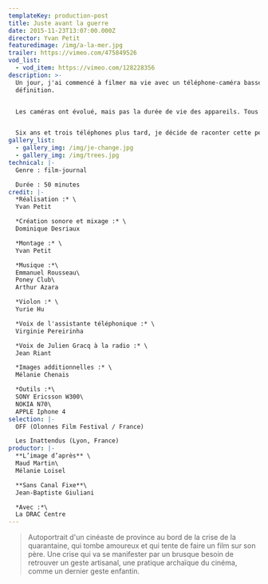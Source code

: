 ```yaml
---
templateKey: production-post
title: Juste avant la guerre
date: 2015-11-23T13:07:00.000Z
director: Yvan Petit
featuredimage: /img/a-la-mer.jpg
trailer: https://vimeo.com/475849526
vod_list:
  - vod_item: https://vimeo.com/128228356
description: >-
  Un jour, j'ai commencé à filmer ma vie avec un téléphone-caméra basse
  définition.


  Les caméras ont évolué, mais pas la durée de vie des appareils. Tous les deux ans, je devais changer de téléphone et à chaque fois, l'image était plus nette, sans appel. 


  Six ans et trois téléphones plus tard, je décide de raconter cette période de mon existence.
gallery_list:
  - gallery_img: /img/je-change.jpg
  - gallery_img: /img/trees.jpg
technical: |-
  Genre : film-journal

  Durée : 50 minutes
credit: |-
  *Réalisation :* \
  Yvan Petit

  *Création sonore et mixage :* \
  Dominique Desriaux

  *Montage :* \
  Yvan Petit

  *Musique :*\
  Emmanuel Rousseau\
  Poney Club\
  Arthur Azara

  *Violon :* \
  Yurie Hu

  *Voix de l'assistante téléphonique :* \
  Virginie Pereirinha

  *Voix de Julien Gracq à la radio :* \
  Jean Riant

  *Images additionnelles :* \
  Mélanie Chenais

  *Outils :*\
  SONY Ericsson W300\
  NOKIA N70\
  APPLE Iphone 4
selection: |-
  OFF (Olonnes Film Festival / France)

  Les Inattendus (Lyon, France)
productor: |-
  **L’image d’après** \
  Maud Martin\
  Mélanie Loisel

  **Sans Canal Fixe**\
  Jean-Baptiste Giuliani

  *Avec :*\
  La DRAC Centre
---
```

> Autoportrait d'un cinéaste de province au bord de la crise de la quarantaine, qui tombe amoureux et qui tente de faire un film sur son père. Une crise qui va se manifester par un brusque besoin de retrouver un geste artisanal, une pratique archaïque du cinéma, comme un dernier geste enfantin.